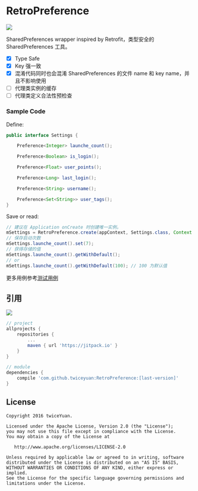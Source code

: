 # RetroPreference

[![](https://jitpack.io/v/twiceyuan/RetroPreference.svg)](https://jitpack.io/#twiceyuan/RetroPreference)


SharedPreferences wrapper inspired by Retrofit，类型安全的 SharedPreferences 工具。

* [x] Type Safe
* [x] Key 强一致
* [x] 混淆代码同时也会混淆 SharedPreferences 的文件 name 和 key name，并且不影响使用
* [ ] 代理类实例的缓存
* [ ] 代理类定义合法性预检查

### Sample Code

Define:

```java
public interface Settings {

    Preference<Integer> launche_count();

    Preference<Boolean> is_login();

    Preference<Float> user_points();

    Preference<Long> last_login();

    Preference<String> username();

    Preference<Set<String>> user_tags();
}
```

Save or read:

```java
// 建议在 Application onCreate 时创建唯一实例。
mSettings = RetroPreference.create(appContext, Settings.class, Context.MODE_PRIVATE);
// 保存启动次数
mSettings.launche_count().set(7);
// 获得存储的值
mSettings.launche_count().getWithDefault();
// or
mSettings.launche_count().getWithDefault(100); // 100 为默认值
```

更多用例参考[测试用例](https://github.com/twiceyuan/RetroPreference/tree/master/retropreference/src/androidTest/java/com/twiceyuan/library)

## 引用

[![](https://jitpack.io/v/twiceyuan/RetroPreference.svg)](https://jitpack.io/#twiceyuan/RetroPreference)


```groovy
// project
allprojects {
    repositories {
        ...
        maven { url 'https://jitpack.io' }
    }
}

// module
dependencies {
    compile 'com.github.twiceyuan:RetroPreference:[last-version]'
}
```

## License

```
Copyright 2016 twiceYuan.

Licensed under the Apache License, Version 2.0 (the "License");
you may not use this file except in compliance with the License.
You may obtain a copy of the License at

   http://www.apache.org/licenses/LICENSE-2.0

Unless required by applicable law or agreed to in writing, software
distributed under the License is distributed on an "AS IS" BASIS,
WITHOUT WARRANTIES OR CONDITIONS OF ANY KIND, either express or implied.
See the License for the specific language governing permissions and
limitations under the License.
```
